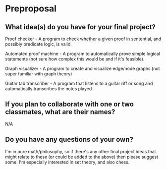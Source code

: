 # Preproposal

## What idea(s) do you have for your final project?

Proof checker - A program to check whether a given proof in sentential, and possibly predicate logic, is valid.

Automated proof machine - A program to automatically prove simple logical statements (not sure how complex this would be and if it's feasible).

Graph visualizer - A program to create and visualize edge/node graphs (not super familiar with graph theory)

Guitar tab transcriber - A program that listens to a guitar riff or song and automatically transcribes the notes played

## If you plan to collaborate with one or two classmates, what are their names?

N/A

## Do you have any questions of your own?

I'm in pure math/philosophy, so if there's any other final project ideas that might relate to these (or could be added to the above) then please suggest some. I'm especially interested in set theory, and also chess.